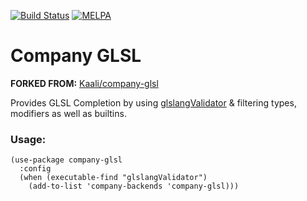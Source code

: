 [![Build Status](https://travis-ci.org/guidoschmidt/company-glsl.svg?branch=master)](https://travis-ci.org/guidoschmidt/company-glsl)
[![MELPA](https://melpa.org/packages/company-glsl-badge.svg)](https://melpa.org/#/company-glsl)

# Company GLSL

**FORKED FROM:** [Kaali/company-glsl](https://github.com/Kaali/company-glsl)

Provides GLSL Completion by using [glslangValidator](https://github.com/KhronosGroup/glslang) &
filtering types, modifiers as well as builtins.

### Usage:
```elisp
(use-package company-glsl
  :config
  (when (executable-find "glslangValidator")
    (add-to-list 'company-backends 'company-glsl)))
```
